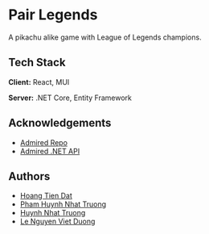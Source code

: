 # Pair Legends

A pikachu alike game with League of Legends champions.


## Tech Stack

**Client:** React, MUI

**Server:** .NET Core, Entity Framework


## Acknowledgements

- [Admired Repo](https://github.com/duonghan/pikachu-react)
- [Admired .NET API](https://github.com/Slimaeus/CaroOnline)


## Authors

- [Hoang Tien Dat](https://www.github.com/fiezt1492)
- [Pham Huynh Nhat Truong](https://github.com/phamtruong7302)
- [Huynh Nhat Truong](https://github.com/Schjr46)
- [Le Nguyen Viet Duong](https://github.com/vduong2k2)
